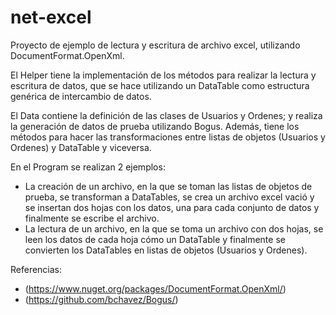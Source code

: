 # net-excel

Proyecto de ejemplo de lectura y escritura de archivo excel, utilizando DocumentFormat.OpenXml.

El Helper tiene la implementación de los métodos para realizar la lectura y escritura de datos, que se hace utilizando un DataTable como estructura genérica de intercambio de datos.

El Data contiene la definición de las clases de Usuarios y Ordenes; y realiza la generación de datos de prueba utilizando Bogus. Además, tiene los métodos para hacer las transformaciones entre listas de objetos (Usuarios y Ordenes) y DataTable y viceversa.

En el Program se realizan 2 ejemplos:
- La creación de un archivo, en la que se toman las listas de objetos de prueba, se transforman a DataTables, se crea un archivo excel vació y se insertan dos hojas con los datos, una para cada conjunto de datos y finalmente se escribe el archivo.
- La lectura de un archivo, en la que se toma un archivo con dos hojas, se leen los datos de cada hoja cómo un DataTable y finalmente se convierten los DataTables en listas de objetos (Usuarios y Ordenes).

Referencias:
- (https://www.nuget.org/packages/DocumentFormat.OpenXml/)
- (https://github.com/bchavez/Bogus/)
